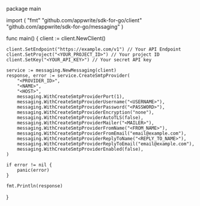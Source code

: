 package main

import (
    "fmt"
    "github.com/appwrite/sdk-for-go/client"
    "github.com/appwrite/sdk-for-go/messaging"
)

func main() {
    client := client.NewClient()

    client.SetEndpoint("https://example.com/v1") // Your API Endpoint
    client.SetProject("<YOUR_PROJECT_ID>") // Your project ID
    client.SetKey("<YOUR_API_KEY>") // Your secret API key

    service := messaging.NewMessaging(client)
    response, error := service.CreateSmtpProvider(
        "<PROVIDER_ID>",
        "<NAME>",
        "<HOST>",
        messaging.WithCreateSmtpProviderPort(1),
        messaging.WithCreateSmtpProviderUsername("<USERNAME>"),
        messaging.WithCreateSmtpProviderPassword("<PASSWORD>"),
        messaging.WithCreateSmtpProviderEncryption("none"),
        messaging.WithCreateSmtpProviderAutoTLS(false),
        messaging.WithCreateSmtpProviderMailer("<MAILER>"),
        messaging.WithCreateSmtpProviderFromName("<FROM_NAME>"),
        messaging.WithCreateSmtpProviderFromEmail("email@example.com"),
        messaging.WithCreateSmtpProviderReplyToName("<REPLY_TO_NAME>"),
        messaging.WithCreateSmtpProviderReplyToEmail("email@example.com"),
        messaging.WithCreateSmtpProviderEnabled(false),
    )

    if error != nil {
        panic(error)
    }

    fmt.Println(response)
}
